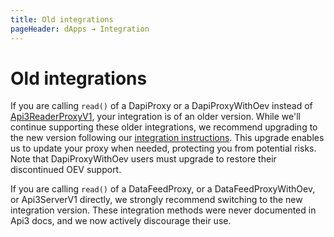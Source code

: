 ```yaml
---
title: Old integrations
pageHeader: dApps → Integration
---
```


<PageHeader/>

# Old integrations

If you are calling `read()` of a DapiProxy or a DapiProxyWithOev instead of [Api3ReaderProxyV1](/dapps/integration/contract-integration.md#api3readerproxyv1), your integration is of an older version.
While we'll continue supporting these older integrations, we recommend upgrading to the new version following our [integration instructions](/dapps/integration/index).
This upgrade enables us to update your proxy when needed, protecting you from potential risks.
Note that DapiProxyWithOev users must upgrade to restore their discontinued OEV support.

If you are calling `read()` of a DataFeedProxy, or a DataFeedProxyWithOev, or Api3ServerV1 directly, we strongly recommend switching to the new integration version.
These integration methods were never documented in Api3 docs, and we now actively discourage their use.
